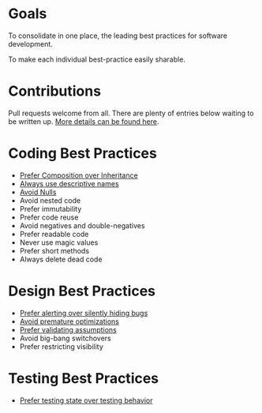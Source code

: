 Goals
========

To consolidate in one place, the leading best practices for software development.

To make each individual best-practice easily sharable.

Contributions
=============

Pull requests welcome from all. There are plenty of entries below waiting to be written up. [More details can be found here](https://github.com/RvPr/Awesome-Best-Practices/blob/master/Internal-README.md).

Coding Best Practices
=====================

- [Prefer Composition over Inheritance](https://github.com/RvPr/Awesome-Best-Practices/blob/master/coding/composition-over-inheritance.md)
- [Always use descriptive names](https://github.com/RvPr/Awesome-Best-Practices/blob/master/coding/descriptive-names.md)
- [Avoid Nulls](https://github.com/RvPr/Awesome-Best-Practices/blob/master/coding/avoid-nulls.md)
- Avoid nested code
- Prefer immutability
- Prefer code reuse
- Avoid negatives and double-negatives
- Prefer readable code
- Never use magic values
- Prefer short methods
- Always delete dead code

Design Best Practices
=====================

- [Prefer alerting over silently hiding bugs](https://github.com/RvPr/Awesome-Best-Practices/blob/master/design/prefer-alerting.md)
- [Avoid premature optimizations](https://github.com/RvPr/Awesome-Best-Practices/blob/master/design/avoid-premature-optimizations.md)
- [Prefer validating assumptions](https://github.com/RvPr/Awesome-Best-Practices/blob/master/design/prefer-validating-assumptions.md)
- Avoid big-bang switchovers
- Prefer restricting visibility

Testing Best Practices
=======================

- [Prefer testing state over testing behavior](https://github.com/RvPr/Awesome-Best-Practices/blob/master/testing/prefer-testing-state-over-behavior.md)
